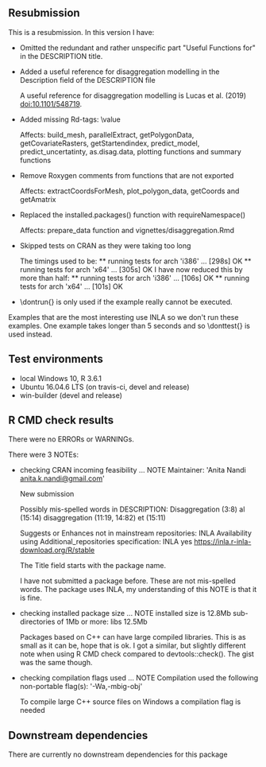 ## Resubmission
This is a resubmission. In this version I have:

* Omitted the redundant and rather unspecific part "Useful Functions for" in the DESCRIPTION title.

* Added a useful reference for disaggregation modelling in the Description field of the DESCRIPTION file

  A useful reference for disaggregation modelling is Lucas et al. (2019) <doi:10.1101/548719>.
  
* Added missing Rd-tags: \value
  
  Affects: build_mesh, parallelExtract, getPolygonData, getCovariateRasters, getStartendindex, predict_model, predict_uncertatinty,
  as.disag.data, plotting functions and summary functions

* Remove Roxygen comments from functions that are not exported
  
  Affects: extractCoordsForMesh, plot_polygon_data, getCoords and getAmatrix

* Replaced the installed.packages() function with requireNamespace()
  
  Affects: prepare_data function and vignettes/disaggregation.Rmd

* Skipped tests on CRAN as they were taking too long

  The timings used to be:
  ** running tests for arch 'i386' ... [298s] OK
  ** running tests for arch 'x64' ... [305s] OK
  I have now reduced this by more than half:
  ** running tests for arch 'i386' ... [106s] OK
  ** running tests for arch 'x64' ... [101s] OK

* \dontrun{} is only used if the example really cannot be executed. 

Examples that are the most interesting use INLA so we don't run these examples. 
One example takes longer than 5 seconds and so \donttest{} is used instead.

## Test environments
* local Windows 10, R 3.6.1
* Ubuntu 16.04.6 LTS (on travis-ci, devel and release) 
* win-builder (devel and release)

## R CMD check results
There were no ERRORs or WARNINGs. 

There were 3 NOTEs:

* checking CRAN incoming feasibility ... NOTE
  Maintainer: 'Anita Nandi <anita.k.nandi@gmail.com>'

  New submission

  Possibly mis-spelled words in DESCRIPTION:
    Disaggregation (3:8)
    al (15:14)
    disaggregation (11:19, 14:82)
    et (15:11)

  Suggests or Enhances not in mainstream repositories:
    INLA
  Availability using Additional_repositories specification:
    INLA   yes   https://inla.r-inla-download.org/R/stable

  The Title field starts with the package name.
  
  I have not submitted a package before. These are not mis-spelled words. The package uses INLA, my understanding of this NOTE is that it is fine.

* checking installed package size ... NOTE
    installed size is 12.8Mb
    sub-directories of 1Mb or more:
      libs  12.5Mb

  Packages based on C++ can have large compiled libraries. This is as small as it can be, hope that is ok. I got a similar, but slightly different note when using R CMD check compared to devtools::check(). The gist was the same though.

* checking compilation flags used ... NOTE
  Compilation used the following non-portable flag(s):
    '-Wa,-mbig-obj'
    
  To compile large C++ source files on Windows a compilation flag is needed

## Downstream dependencies
There are currently no downstream dependencies for this package